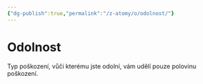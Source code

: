 ```yaml
---
{"dg-publish":true,"permalink":"/z-atomy/o/odolnost/"}
---
```


# Odolnost
Typ poškození, vůči kterému jste odolní, vám udělí pouze polovinu poškození.